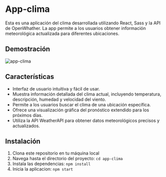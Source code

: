# App-clima

Esta es una aplicación del clima desarrollada utilizando React, Sass y la API de OpenWhather. La app permite a los usuarios obtener información meteorológica actualizada para diferentes ubicaciones.

## Demostración

![app-clima](https://github.com/JuanPE44/app-clima/assets/89142353/425c66ad-62f3-42ed-b31a-f3001965d483)

## Características

- Interfaz de usuario intuitiva y fácil de usar.
- Muestra información detallada del clima actual, incluyendo temperatura, descripción, humedad y velocidad del viento.
- Permite a los usuarios buscar el clima de una ubicación específica.
- Ofrece una visualización gráfica del pronóstico extendido para los próximos días.
- Utiliza la API WeatherAPI para obtener datos meteorológicos precisos y actualizados.

## Instalación

1. Clona este repositorio en tu máquina local
2. Navega hasta el directorio del proyecto: `cd app-clima` 
3. Instala las dependencias: `npm install`
4. Inicia la aplicacion: `npm start`



